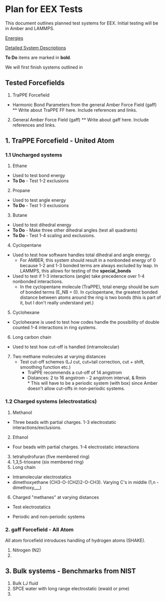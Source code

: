 # Plan for EEX Tests

This document outlines planned test systems for EEX. Initial testing will be in
Amber and LAMMPS.

[Energies](https://docs.google.com/spreadsheets/d/18-0ZRVw3UJ2XB_62Gu6vMm70HK1vX9669ctImiFHjfY/edit#gid=0)

[Detailed System Descriptions](https://drive.google.com/open?id=13c_BCpudbVSM34VeL7DCx1JszUu-zGTS8gCPPP39y_c)

__To Do__ items are marked in __bold__.

We will first finish systems outlined in

## Tested Forcefields
1. TraPPE Forcefield
  * Harmonic Bond Parameters from the general Amber Force
Field (gaff)  
** Write about TraPPE FF here. Include references and links.  

2. General Amber Force Field (gaff)
** Write about gaff here. Include references and links.

## 1. TraPPE Forcefield - United Atom

### 1.1 Uncharged systems
1. Ethane
  - Used to test bond energy
  - __To Do__ - Test 1-2 exclusions  
2. Propane
 - Used to test angle energy
 - __To Do__ - Test 1-3 exclusions  
3. Butane
 - Used to test dihedral energy
 - __To Do__ - Make three other dihedral angles (test all quadrants)
 - __To Do__ - Test 1-4 scaling and exclusions.
4. Cyclopentane  
  - Used to test how software handles total dihedral and angle energy.
    - For AMBER, this system should result in a nonbonded energy of 0 because 1-2
  and 1-3 bonded terms are always excluded by leap. In LAMMPS, this allows for testing
  of the **special_bonds**
  - Used to test if 1-3 interactions (angle) take precedence over 1-4 nonbonded interactions.
    - In the cyclopentane molecule (TraPPE), total energy should be sum of bonded terms
    (E_NB = 0). In cyclopentane, the greatest bonded distance between atoms around
    the ring is two bonds (this is part of it, but I don't really understand yet.)
5. Cyclohexane  
 - Cyclohexane is used to test how codes handle the possibility of double counted 1-4 interactions in ring systems.
6. Long carbon chain
 - Used to test how cut-off is handled (intramolecular)
7. Two methane molecules at varying distances
   - Test cut-off schemes (LJ cut, cut+tail correction, cut + shift, smoothing
     function etc.)
     - TraPPE recommends a cut-off of 14 angstrom
     - Distances: 2 to 16 angstrom - 2 angstrom interval, & Rmin  
     \* This will have to be a periodic system (with box) since Amber doesn't
     allow cut-offs in non-periodic systems.

### 1.2 Charged systems (electrostatics)
1. Methanol
 - Three beads with partial charges. 1-3 electrostatic interactions/exclusions.
2. Ethanol
 - Four beads with partial charges. 1-4 electrostatic interactions
3. tetrahydrofuran (five membered ring)
4. 1,3,5-trioxane (six membered ring)
5. Long chain
  - Intramolecular electrostatics
  - dimethoxyethane (CH3-O-(CH2)2-O-CH3). Varying C's in middle (1,n - dimethoxy___)
6. Charged "methanes" at varying distances
  - Test electrostatics
   * Periodic and non-periodic systems

### 2. gaff Forcefield - All Atom
All atom forcefield introduces handling of hydrogen atoms (SHAKE).
1. Nitrogen (N2)
2.

## 3. Bulk systems - Benchmarks from NIST
1. Bulk LJ fluid
2. SPCE water with long range electrostatic (ewald or pme)
3.
